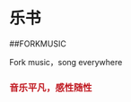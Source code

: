 # 乐书
##FORKMUSIC

Fork music，song everywhere
<h3><strong style="color:#c01921;">音乐平凡，感性随性<strong></h3>
